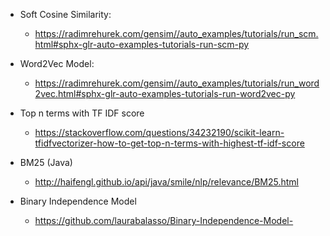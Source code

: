 - Soft Cosine Similarity:
	- https://radimrehurek.com/gensim//auto_examples/tutorials/run_scm.html#sphx-glr-auto-examples-tutorials-run-scm-py

- Word2Vec Model:
	- https://radimrehurek.com/gensim//auto_examples/tutorials/run_word2vec.html#sphx-glr-auto-examples-tutorials-run-word2vec-py

- Top n terms with TF IDF score
	- https://stackoverflow.com/questions/34232190/scikit-learn-tfidfvectorizer-how-to-get-top-n-terms-with-highest-tf-idf-score

- BM25 (Java)
	- http://haifengl.github.io/api/java/smile/nlp/relevance/BM25.html

- Binary Independence Model
	- https://github.com/laurabalasso/Binary-Independence-Model-